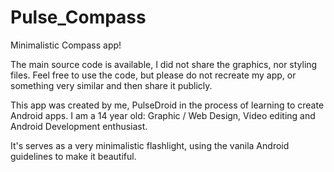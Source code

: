 Pulse_Compass
=============

Minimalistic Compass app!

The main source code is available, I did not share the graphics, nor styling files. Feel free to use the code, but please do not recreate my app, or something very similar and then share it publicly.

This app was created by me, PulseDroid in the process of learning to create Android apps. I am a 14 year old: Graphic / Web Design, Video editing and Android Development enthusiast.

It's serves as a very minimalistic flashlight, using the vanila Android guidelines to make it beautiful.
